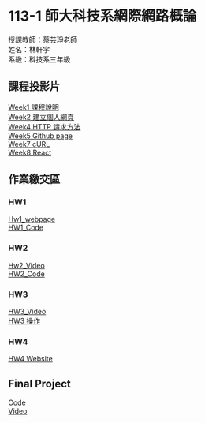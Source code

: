 # 113-1 師大科技系網際網路概論<br>
授課教師：蔡芸琤老師<br>
姓名：林軒宇<br>
系級：科技系三年級<br>
## 課程投影片
[Week1 課程說明](https://docs.google.com/presentation/d/1rBvRCaiBXTTfeD2BEWA9rjX2sU3QdbKoUetnovwK5eo/edit#slide=id.p)<br>
[Week2 建立個人網頁](https://docs.google.com/presentation/d/1rwgx5JdXEr-_-8VpteCsGYvusZAPnRTLCchbZvWpe0A/edit#slide=id.p)<br>
[Week4 HTTP 請求方法](https://docs.google.com/presentation/d/16Wg5yTop6jtB3nFOd7JUlIRt7za-FF-Et-g22j2PkTc/edit#slide=id.p)<br>
[Week5 Github page](https://docs.google.com/presentation/d/1TWL7z22jAOiQHHA5TR9gdYonBKdGvYdbqqw6E_vUYQY/edit#slide=id.p)<br>
[Week7 cURL](https://docs.google.com/presentation/d/1B9l6ecfIuYUiFW-fpbOZreUBuKKTINj8DA-xE6yo2C4/edit#slide=id.p)<br>
[Week8 React](https://docs.google.com/presentation/d/18S3EQQoZNHnC6Eop4c-Z7tcOl3YXPLTO-9ouPweQXkY/edit#slide=id.p)<br>
## 作業繳交區
### HW1
[Hw1_webpage](https://ethanlin1126.github.io/ethanlin1126.github.io-webpage/)<br>
[HW1_Code](https://github.com/ethanlin1126/Web/tree/main/HW1)
### HW2
[Hw2_Video](https://youtu.be/qKUOlnmuqnA)<br>
[HW2_Code](https://github.com/ethanlin1126/Web/tree/main/HW2)
### HW3
[HW3_Video](https://youtu.be/VdLEzwquUj0)<br>
[HW3 操作](https://youtu.be/d5iUjKj7D3Y)
### HW4
[HW4 Website](https://travelapp-336g.onrender.com/map)
## Final Project
[Code](https://github.com/ethanlin1126/Web/tree/main/Final%20Project)<br>
[Video](https://www.youtube.com/watch?si=QrWWccPbCBs7K21K&v=CSodqK8iq9g&feature=youtu.be)
